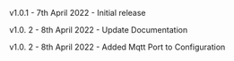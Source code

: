 v1.0.1      - 7th April 2022 - Initial release

v1.0. 2     - 8th April 2022 - Update Documentation  

v1.0. 2     - 8th April 2022 - Added Mqtt Port to Configuration